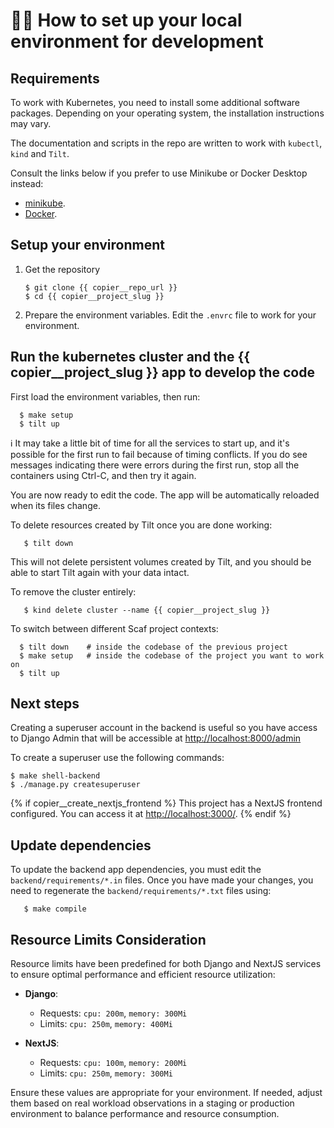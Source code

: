 # :technologist: How to set up your local environment for development

## Requirements

To work with Kubernetes, you need to install some additional software packages.
Depending on your operating system, the installation instructions may vary.

The documentation and scripts in the repo are written to work with `kubectl`, `kind` and `Tilt`.

Consult the links below if you prefer to use Minikube or Docker Desktop instead:
* [minikube](https://minikube.sigs.k8s.io/docs/start/).
* [Docker](https://docs.docker.com/get-docker/).

## Setup your environment

1. Get the repository

       $ git clone {{ copier__repo_url }}
       $ cd {{ copier__project_slug }}

2. Prepare the environment variables. Edit the `.envrc` file to work for your environment.

## Run the kubernetes cluster and the {{ copier__project_slug }} app to develop the code

First load the environment variables, then run:

      $ make setup
      $ tilt up

:information_source: It may take a little bit of time for all the services to start up, and it's possible for
the first run to fail because of timing conflicts. If you do see messages indicating there
were errors during the first run, stop all the containers using Ctrl-C, and then try it again.

You are now ready to edit the code.
The app will be automatically reloaded when its files change.

To delete resources created by Tilt once you are done working:

       $ tilt down

This will not delete persistent volumes created by Tilt, and you should be able to start Tilt again with your data intact.

To remove the cluster entirely:

       $ kind delete cluster --name {{ copier__project_slug }}

To switch between different Scaf project contexts:
      
      $ tilt down    # inside the codebase of the previous project
      $ make setup   # inside the codebase of the project you want to work on
      $ tilt up

## Next steps

Creating a superuser account in the backend is useful so you have access to
Django Admin that will be accessible at [http://localhost:8000/admin](http://localhost:8000/admin)

To create a superuser use the following commands:

    $ make shell-backend
    $ ./manage.py createsuperuser
{% if copier__create_nextjs_frontend %}
This project has a NextJS frontend configured. You can access it at [http://localhost:3000/](http://localhost:3000/).
{% endif %}

## Update dependencies

To update the backend app dependencies, you must edit the `backend/requirements/*.in` files.
Once you have made your changes, you need to regenerate the `backend/requirements/*.txt` files using:

       $ make compile


## Resource Limits Consideration

Resource limits have been predefined for both Django and NextJS services to ensure optimal performance and efficient resource utilization:

- **Django**:
  - Requests: `cpu: 200m`, `memory: 300Mi`
  - Limits: `cpu: 250m`, `memory: 400Mi`

- **NextJS**:
  - Requests: `cpu: 100m`, `memory: 200Mi`
  - Limits: `cpu: 250m`, `memory: 300Mi`

Ensure these values are appropriate for your environment. If needed, adjust them based on real workload observations in a staging or production environment to balance performance and resource consumption.